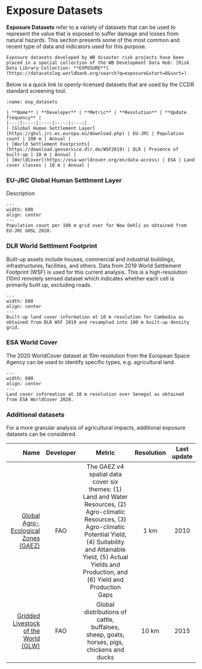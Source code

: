 # Exposure Datasets

**Exposure Datasets** refer to a variety of datasets that can be used to represent the value that is exposed to suffer damage and losses from natural hazards.
This section presents some of the most common and recent type of data and indicators used for this purpose.

```{seealso}
Exposure datasets developed by WB disaster risk projects have been placed in a special collection of the WB Development Data Hub: [Risk Data Library Collection: **EXPOSURE**](https://datacatalog.worldbank.org/search?q=exposure&start=0&sort=).
```

Below is a quick link to openly-licensed datasets that are used by the CCDR standard screening tool.

```{table}
:name: exp_datasets

| **Name** | **Developer** | **Metric** | **Resolution** | **Update frequency** |
|---:|:---:|:---:|:---:|:---:|
| [Global Human Settlement Layer](https://ghsl.jrc.ec.europa.eu/download.php) | EU-JRC | Population count | 100 m | Annual |
| [World Settlement Footprints](https://download.geoservice.dlr.de/WSF2019) | DLR | Presence of built-up | 10 m | Annual |
| [WorldCover](https://esa-worldcover.org/en/data-access) | ESA | Land cover classes | 10 m | Annual |
```

### EU-JRC Global Human Settlment Layer

Description

```{figure} images/JRC_GHSL.png
---
width: 600
align: center
---
Population count per 100 m grid over for New Dehli as obtained from EU-JRC GHSL 2020.
```

### DLR World Settlment Footprint

Built-up assets include houses, commercial and industrial buildings, infrastructures, facilities, and others. Data from 2019 World Settlement Footprint (WSF) is used for this current analysis. This is a high-resolution (10m) remotely sensed dataset which indicates whether each cell is primarily built up, excluding roads.

```{figure} images/DLR_WSF.jpg
---
width: 600
align: center
---
Built-up land cover information at 10 m resolution for Cambodia as obtained from DLR WSF 2019 and resampled into 100 m built-up density grid.
```

### ESA World Cover

The 2020 WorldCover dataset at 10m resolution from the European Space Agency can be used to identify specific types, e.g. agricultural land.

```{figure} images/ESA_WC.jpg
---
width: 600
align: center
---
Land cover information at 10 m resolution over Senegal as obtained from ESA WorldCover 2020.
```

### Additional datasets

For a more granular analysis of agricultural impacts, additional exposure datasets can be considered.

| **Name** | **Developer** | **Metric** | **Resolution** | **Last update** |
|---:|:---:|:---:|:---:|:---:|
| [Global Agro-Ecological Zones (GAEZ)](https://gaez.fao.org/) | FAO | The GAEZ v4 spatial data cover six themes: (1) Land and Water Resources, (2) Agro-climatic Resources, (3) Agro-climatic Potential Yield, (4) Suitability and Attainable Yield, (5) Actual Yields and Production, and (6) Yield and Production Gaps | 1 km | 2010 |
| [Gridded Livestock of the World (GLW)](https://www.fao.org/livestock-systems/global-distributions/en/) | FAO | Global distributions of cattle, buffaloes, sheep, goats, horses, pigs, chickens and ducks | 10 km | 2015 |
